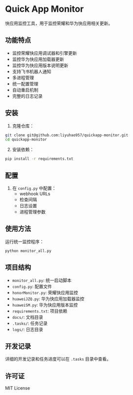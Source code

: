 # Quick App Monitor

快应用监控工具，用于监控荣耀和华为快应用相关更新。

## 功能特点

- 监控荣耀快应用调试器和引擎更新
- 监控华为快应用加载器更新
- 监控华为快应用版本说明更新
- 支持飞书机器人通知
- 多进程管理
- 统一配置管理
- 自动重启机制
- 完整的日志记录

## 安装

1. 克隆仓库：
```bash
git clone git@github.com:liyuhao957/quickapp-monitor.git
cd quickapp-monitor
```

2. 安装依赖：
```bash
pip install -r requirements.txt
```

## 配置

1. 在 `config.py` 中配置：
   - webhook URLs
   - 检查间隔
   - 日志设置
   - 进程管理参数

## 使用方法

运行统一监控程序：
```bash
python monitor_all.py
```

## 项目结构

- `monitor_all.py`: 统一启动脚本
- `config.py`: 配置文件
- `honorMonitor.py`: 荣耀快应用监控
- `huaweiJZQ.py`: 华为快应用加载器监控
- `huaweiSM.py`: 华为快应用版本监控
- `requirements.txt`: 项目依赖
- `docs/`: 文档目录
- `.tasks/`: 任务记录
- `logs/`: 日志目录

## 开发记录

详细的开发记录和任务进度可以在 `.tasks` 目录中查看。

## 许可证

MIT License 